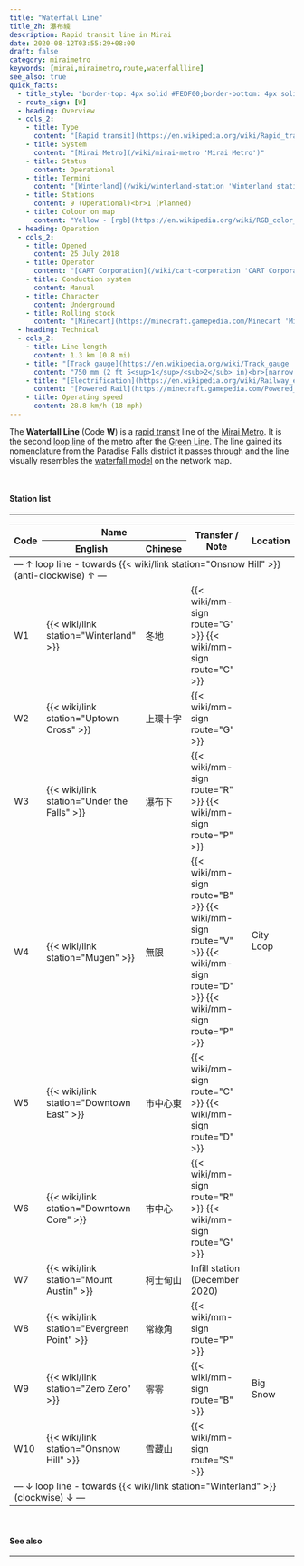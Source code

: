 ```yaml
---
title: "Waterfall Line"
title_zh: 瀑布綫
description: Rapid transit line in Mirai
date: 2020-08-12T03:55:29+08:00
draft: false
category: miraimetro
keywords: [mirai,miraimetro,route,waterfallline]
see_also: true
quick_facts:
  - title_style: "border-top: 4px solid #FEDF00;border-bottom: 4px solid #FEDF00;padding:2px 0;"
  - route_sign: [W]
  - heading: Overview
  - cols_2:
    - title: Type
      content: "[Rapid transit](https://en.wikipedia.org/wiki/Rapid_transit 'Rapid transit')"
    - title: System
      content: "[Mirai Metro](/wiki/mirai-metro 'Mirai Metro')"
    - title: Status
      content: Operational
    - title: Termini
      content: "[Winterland](/wiki/winterland-station 'Winterland station') (loop line)"
    - title: Stations
      content: 9 (Operational)<br>1 (Planned)
    - title: Colour on map
      content: "Yellow - [rgb](https://en.wikipedia.org/wiki/RGB_color_model 'RGB color model')(254,223,0)"
  - heading: Operation
  - cols_2:
    - title: Opened
      content: 25 July 2018
    - title: Operator
      content: "[CART Corporation](/wiki/cart-corporation 'CART Corporation')"
    - title: Conduction system
      content: Manual
    - title: Character
      content: Underground
    - title: Rolling stock
      content: "[Minecart](https://minecraft.gamepedia.com/Minecart 'Minecart')<br>(Yellow [Concrete](https://minecraft.gamepedia.com/Concrete 'Concrete'))"
  - heading: Technical
  - cols_2:
    - title: Line length
      content: 1.3 km (0.8 mi)
    - title: "[Track gauge](https://en.wikipedia.org/wiki/Track_gauge 'Track gauge')"
      content: "750 mm (2 ft ​5<sup>1</sup>/<sub>2</sub> in)<br>[narrow gauge](https://en.wikipedia.org/wiki/Narrow-gauge_railway 'Narrow-gauge railway')"
    - title: "[Electrification](https://en.wikipedia.org/wiki/Railway_electrification_system 'Railway electrification system')"
      content: "[Powered Rail](https://minecraft.gamepedia.com/Powered_Rail 'Powered Rail')"
    - title: Operating speed
      content: 28.8 km/h (18 mph)
---
```


The **Waterfall Line** (Code **W**) is a [rapid transit](https://en.wikipedia.org/wiki/Rapid_transit "Rapid transit") line of the [Mirai Metro](/wiki/mirai-metro "Mirai Metro"). It is the second [loop line](https://en.wikipedia.org/wiki/Circle_route "Circle route") of the metro after the [Green Line](/wiki/green-line "Green Line"). The line gained its nomenclature from the Paradise Falls district it passes through and the line visually resembles the [waterfall model](https://en.wikipedia.org/wiki/Waterfall_model "Waterfall model") on the network map.

<br>

#### Station list

---

<div class="table-responsive">
  <table class="table table-sm table-bordered table-700 text-center">
    <thead class="waterfallline">
      <tr>
        <th rowspan="2">Code</th>
        <th colspan="2" class="border-bottom-0">Name</th>
        <th rowspan="2">Transfer / Note</th>
        <th rowspan="2">Location</th>
      </tr>
      <tr>
        <th>English</th>
        <th>Chinese</th>
      </tr>
    </thead>
    <tbody>
      <tr class="alert-secondary">
        <td colspan="5">— ↑ loop line - towards {{< wiki/link station="Onsnow Hill" >}} (anti-clockwise) ↑ —</td>
      </tr>
      <tr>
        <td>
          <span class="station-code station-code-sm station-code-wl rounded-circle">W1<span>
        </td>
        <td>{{< wiki/link station="Winterland" >}}</td>
        <td>冬地</td>
        <td>
          {{< wiki/mm-sign route="G" >}}
          {{< wiki/mm-sign route="C" >}}
        </td>
        <td rowspan="7">City Loop</td>
      </tr>
      <tr>
        <td>
          <span class="station-code station-code-sm station-code-wl rounded-circle">W2<span>
        </td>
        <td>{{< wiki/link station="Uptown Cross" >}}</td>
        <td>上環十字</td>
        <td>
          {{< wiki/mm-sign route="G" >}}
        </td>
      </tr>
      <tr>
        <td>
          <span class="station-code station-code-sm station-code-wl rounded-circle">W3<span>
        </td>
        <td>{{< wiki/link station="Under the Falls" >}}</td>
        <td>瀑布下</td>
        <td>
          {{< wiki/mm-sign route="R" >}}
          {{< wiki/mm-sign route="P" >}}
        </td>
      </tr>
      <tr>
        <td>
          <span class="station-code station-code-sm station-code-wl rounded-circle">W4<span>
        </td>
        <td>{{< wiki/link station="Mugen" >}}</td>
        <td>無限</td>
        <td>
          {{< wiki/mm-sign route="B" >}}
          {{< wiki/mm-sign route="V" >}}
          {{< wiki/mm-sign route="D" >}}
          {{< wiki/mm-sign route="P" >}}
        </td>
      </tr>
      <tr>
        <td>
          <span class="station-code station-code-sm station-code-wl rounded-circle">W5<span>
        </td>
        <td>{{< wiki/link station="Downtown East" >}}</td>
        <td>市中心東</td>
        <td>
          {{< wiki/mm-sign route="C" >}}
          {{< wiki/mm-sign route="D" >}}
        </td>
      </tr>
      <tr>
        <td>
          <span class="station-code station-code-sm station-code-wl rounded-circle">W6<span>
        </td>
        <td>{{< wiki/link station="Downtown Core" >}}</td>
        <td>市中心</td>
        <td>
          {{< wiki/mm-sign route="R" >}}
          {{< wiki/mm-sign route="G" >}}
        </td>
      </tr>
      <tr class="alert-warning">
        <td>
          <span class="station-code station-code-sm station-code-wl rounded-circle">W7<span>
        </td>
        <td class="font-italic">{{< wiki/link station="Mount Austin" >}}</td>
        <td class="font-italic">柯士甸山</td>
        <td>
          Infill station <span class="small font-italic">(December 2020)</span>
        </td>
      </tr>
      <tr>
        <td>
          <span class="station-code station-code-sm station-code-wl rounded-circle">W8<span>
        </td>
        <td>{{< wiki/link station="Evergreen Point" >}}</td>
        <td>常綠角</td>
        <td>
          {{< wiki/mm-sign route="P" >}}
        </td>
        <td rowspan="3">Big Snow</td>
      </tr>
      <tr>
        <td>
          <span class="station-code station-code-sm station-code-wl rounded-circle">W9<span>
        </td>
        <td>{{< wiki/link station="Zero Zero" >}}</td>
        <td>零零</td>
        <td>
          {{< wiki/mm-sign route="B" >}}
        </td>
      </tr>
      <tr>
        <td>
          <span class="station-code station-code-sm-dd station-code-wl rounded-circle">W10<span>
        </td>
        <td>{{< wiki/link station="Onsnow Hill" >}}</td>
        <td>雪藏山</td>
        <td>
          {{< wiki/mm-sign route="S" >}}
        </td>
      </tr>
      <tr class="alert-secondary">
        <td colspan="5">— ↓ loop line - towards {{< wiki/link station="Winterland" >}} (clockwise) ↓ —</td>
      </tr>
    </tbody>
  </table>
</div>

<br>

#### See also

---